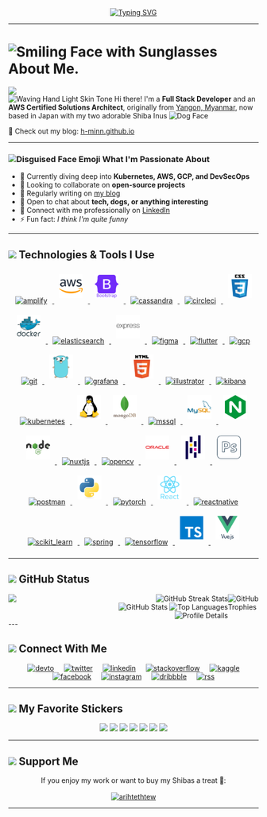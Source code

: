 <div align="center">
  <a href="https://git.io/typing-svg">
    <img src="https://readme-typing-svg.demolab.com?font=Bitcount+Single&pause=1000&color=F74CB4&center=true&vCenter=true&random=true&width=450&height=50&lines=Hello%2C+I'm+Min;I+love+Shiba-Inus;How+about+you%3F" alt="Typing SVG" />
  </a>
</div>

---

<h1>
  <img
    src="https://raw.githubusercontent.com/Tarikul-Islam-Anik/Animated-Fluent-Emojis/master/Emojis/Smilies/Smiling%20Face%20with%20Sunglasses.png"
    width="30"
    alt="Smiling Face with Sunglasses"
  />
  About Me.
</h1>

<img align='right' src='https://octodex.github.com/images/hula_loop_octodex03.gif' width='550'>

<p>
  <img src="https://raw.githubusercontent.com/Tarikul-Islam-Anik/Animated-Fluent-Emojis/master/Emojis/Hand%20gestures/Waving%20Hand%20Light%20Skin%20Tone.png" alt="Waving Hand Light Skin Tone" width="25" height="25" />
  Hi there! I'm a <strong>Full Stack Developer</strong> and an
  <strong>AWS Certified Solutions Architect</strong>, originally from
  <a href="https://en.wikipedia.org/wiki/Yangon" target="_blank" rel="noopener noreferrer">Yangon, Myanmar</a>,
  now based in Japan with my two adorable Shiba Inus <img src="https://raw.githubusercontent.com/Tarikul-Islam-Anik/Animated-Fluent-Emojis/master/Emojis/Animals/Dog%20Face.png" alt="Dog Face" width="25" height="25" />

</p>

<p>
  🔗 Check out my blog:
  <a href="https://h-minn.github.io/" target="_blank" rel="noopener noreferrer">h-minn.github.io</a>
</p>

---

<h3>
  <img src="https://raw.githubusercontent.com/Tarikul-Islam-Anik/Animated-Fluent-Emojis/master/Emojis/Travel%20and%20places/Flying%20Saucer.png" width="30" alt="Disguised Face Emoji" />
  What I'm Passionate About
</h3>

<ul>
  <li>🌱 Currently diving deep into <strong>Kubernetes, AWS, GCP, and DevSecOps</strong></li>
  <li>🤝 Looking to collaborate on <strong>open-source projects</strong></li>
  <li>📝 Regularly writing on <a href="https://h-minn.github.io/" target="_blank" rel="noopener noreferrer">my blog</a></li>
  <li>💬 Open to chat about <strong>tech, dogs, or anything interesting</strong></li>
  <li>📄 Connect with me professionally on <a href="https://www.linkedin.com/in/htet-htet-min/" target="_blank" rel="noopener noreferrer">LinkedIn</a></li>
  <li>⚡ Fun fact: <em>I think I'm quite funny</em></li>
</ul>

---

<h2><img src="https://raw.githubusercontent.com/Tarikul-Islam-Anik/Animated-Fluent-Emojis/master/Emojis/Smilies/Heart%20Exclamation.png" width="30"/> Technologies & Tools I Use</h2>
<div align="center">
  <p>
    <a href="https://aws.amazon.com/amplify/" target="_blank" rel="noreferrer">
      <img src="https://docs.amplify.aws/assets/logo-dark.svg" alt="amplify" width="48" height="48" style="margin: 10px;" />
    </a>
    <a href="https://aws.amazon.com" target="_blank" rel="noreferrer">
      <img src="https://raw.githubusercontent.com/devicons/devicon/master/icons/amazonwebservices/amazonwebservices-original-wordmark.svg" alt="aws" width="48" height="48" style="margin: 10px;" />
    </a>
    <a href="https://getbootstrap.com" target="_blank" rel="noreferrer">
      <img src="https://raw.githubusercontent.com/devicons/devicon/master/icons/bootstrap/bootstrap-plain-wordmark.svg" alt="bootstrap" width="48" height="48" style="margin: 10px;" />
    </a>
    <a href="https://cassandra.apache.org/" target="_blank" rel="noreferrer">
      <img src="https://www.vectorlogo.zone/logos/apache_cassandra/apache_cassandra-icon.svg" alt="cassandra" width="48" height="48" style="margin: 10px;" />
    </a>
    <a href="https://circleci.com" target="_blank" rel="noreferrer">
      <img src="https://www.vectorlogo.zone/logos/circleci/circleci-icon.svg" alt="circleci" width="48" height="48" style="margin: 10px;" />
    </a>
    <a href="https://www.w3schools.com/css/" target="_blank" rel="noreferrer">
      <img src="https://raw.githubusercontent.com/devicons/devicon/master/icons/css3/css3-original-wordmark.svg" alt="css3" width="48" height="48" style="margin: 10px;" />
    </a>
    <a href="https://www.docker.com/" target="_blank" rel="noreferrer">
      <img src="https://raw.githubusercontent.com/devicons/devicon/master/icons/docker/docker-original-wordmark.svg" alt="docker" width="48" height="48" style="margin: 10px;" />
    </a>
    <a href="https://www.elastic.co" target="_blank" rel="noreferrer">
      <img src="https://www.vectorlogo.zone/logos/elastic/elastic-icon.svg" alt="elasticsearch" width="48" height="48" style="margin: 10px;" />
    </a>
    <a href="https://expressjs.com" target="_blank" rel="noreferrer">
      <img src="https://raw.githubusercontent.com/devicons/devicon/master/icons/express/express-original-wordmark.svg" alt="express" width="48" height="48" style="margin: 10px;" />
    </a>
    <a href="https://www.figma.com/" target="_blank" rel="noreferrer">
      <img src="https://www.vectorlogo.zone/logos/figma/figma-icon.svg" alt="figma" width="48" height="48" style="margin: 10px;" />
    </a>
    <a href="https://flutter.dev" target="_blank" rel="noreferrer">
      <img src="https://www.vectorlogo.zone/logos/flutterio/flutterio-icon.svg" alt="flutter" width="48" height="48" style="margin: 10px;" />
    </a>
    <a href="https://cloud.google.com" target="_blank" rel="noreferrer">
      <img src="https://www.vectorlogo.zone/logos/google_cloud/google_cloud-icon.svg" alt="gcp" width="48" height="48" style="margin: 10px;" />
    </a>
    <a href="https://git-scm.com/" target="_blank" rel="noreferrer">
      <img src="https://www.vectorlogo.zone/logos/git-scm/git-scm-icon.svg" alt="git" width="48" height="48" style="margin: 10px;" />
    </a>
    <a href="https://golang.org" target="_blank" rel="noreferrer">
      <img src="https://raw.githubusercontent.com/devicons/devicon/master/icons/go/go-original.svg" alt="go" width="48" height="48" style="margin: 10px;" />
    </a>
    <a href="https://grafana.com" target="_blank" rel="noreferrer">
      <img src="https://www.vectorlogo.zone/logos/grafana/grafana-icon.svg" alt="grafana" width="48" height="48" style="margin: 10px;" />
    </a>
    <a href="https://www.w3.org/html/" target="_blank" rel="noreferrer">
      <img src="https://raw.githubusercontent.com/devicons/devicon/master/icons/html5/html5-original-wordmark.svg" alt="html5" width="48" height="48" style="margin: 10px;" />
    </a>
    <a href="https://www.adobe.com/in/products/illustrator.html" target="_blank" rel="noreferrer">
      <img src="https://www.vectorlogo.zone/logos/adobe_illustrator/adobe_illustrator-icon.svg" alt="illustrator" width="48" height="48" style="margin: 10px;" />
    </a>
    <a href="https://www.elastic.co/kibana" target="_blank" rel="noreferrer">
      <img src="https://www.vectorlogo.zone/logos/elasticco_kibana/elasticco_kibana-icon.svg" alt="kibana" width="48" height="48" style="margin: 10px;" />
    </a>
    <a href="https://kubernetes.io" target="_blank" rel="noreferrer">
      <img src="https://www.vectorlogo.zone/logos/kubernetes/kubernetes-icon.svg" alt="kubernetes" width="48" height="48" style="margin: 10px;" />
    </a>
    <a href="https://www.linux.org/" target="_blank" rel="noreferrer">
      <img src="https://raw.githubusercontent.com/devicons/devicon/master/icons/linux/linux-original.svg" alt="linux" width="48" height="48" style="margin: 10px;" />
    </a>
    <a href="https://www.mongodb.com/" target="_blank" rel="noreferrer">
      <img src="https://raw.githubusercontent.com/devicons/devicon/master/icons/mongodb/mongodb-original-wordmark.svg" alt="mongodb" width="48" height="48" style="margin: 10px;" />
    </a>
    <a href="https://www.microsoft.com/en-us/sql-server" target="_blank" rel="noreferrer">
      <img src="https://www.svgrepo.com/show/303229/microsoft-sql-server-logo.svg" alt="mssql" width="48" height="48" style="margin: 10px;" />
    </a>
    <a href="https://www.mysql.com/" target="_blank" rel="noreferrer">
      <img src="https://raw.githubusercontent.com/devicons/devicon/master/icons/mysql/mysql-original-wordmark.svg" alt="mysql" width="48" height="48" style="margin: 10px;" />
    </a>
    <a href="https://www.nginx.com" target="_blank" rel="noreferrer">
      <img src="https://raw.githubusercontent.com/devicons/devicon/master/icons/nginx/nginx-original.svg" alt="nginx" width="48" height="48" style="margin: 10px;" />
    </a>
    <a href="https://nodejs.org" target="_blank" rel="noreferrer">
      <img src="https://raw.githubusercontent.com/devicons/devicon/master/icons/nodejs/nodejs-original-wordmark.svg" alt="nodejs" width="48" height="48" style="margin: 10px;" />
    </a>
    <a href="https://nuxtjs.org/" target="_blank" rel="noreferrer">
      <img src="https://www.vectorlogo.zone/logos/nuxtjs/nuxtjs-icon.svg" alt="nuxtjs" width="48" height="48" style="margin: 10px;" />
    </a>
    <a href="https://opencv.org/" target="_blank" rel="noreferrer">
      <img src="https://www.vectorlogo.zone/logos/opencv/opencv-icon.svg" alt="opencv" width="48" height="48" style="margin: 10px;" />
    </a>
    <a href="https://www.oracle.com/" target="_blank" rel="noreferrer">
      <img src="https://raw.githubusercontent.com/devicons/devicon/master/icons/oracle/oracle-original.svg" alt="oracle" width="48" height="48" style="margin: 10px;" />
    </a>
    <a href="https://pandas.pydata.org/" target="_blank" rel="noreferrer">
      <img src="https://raw.githubusercontent.com/devicons/devicon/2ae2a900d2f041da66e950e4d48052658d850630/icons/pandas/pandas-original.svg" alt="pandas" width="48" height="48" style="margin: 10px;" />
    </a>
    <a href="https://www.photoshop.com/en" target="_blank" rel="noreferrer">
      <img src="https://raw.githubusercontent.com/devicons/devicon/master/icons/photoshop/photoshop-line.svg" alt="photoshop" width="48" height="48" style="margin: 10px;" />
    </a>
    <a href="https://postman.com" target="_blank" rel="noreferrer">
      <img src="https://www.vectorlogo.zone/logos/getpostman/getpostman-icon.svg" alt="postman" width="48" height="48" style="margin: 10px;" />
    </a>
    <a href="https://www.python.org" target="_blank" rel="noreferrer">
      <img src="https://raw.githubusercontent.com/devicons/devicon/master/icons/python/python-original.svg" alt="python" width="48" height="48" style="margin: 10px;" />
    </a>
    <a href="https://pytorch.org/" target="_blank" rel="noreferrer">
      <img src="https://www.vectorlogo.zone/logos/pytorch/pytorch-icon.svg" alt="pytorch" width="48" height="48" style="margin: 10px;" />
    </a>
    <a href="https://reactjs.org/" target="_blank" rel="noreferrer">
      <img src="https://raw.githubusercontent.com/devicons/devicon/master/icons/react/react-original-wordmark.svg" alt="react" width="48" height="48" style="margin: 10px;" />
    </a>
    <a href="https://reactnative.dev/" target="_blank" rel="noreferrer">
      <img src="https://reactnative.dev/img/header_logo.svg" alt="reactnative" width="48" height="48" style="margin: 10px;" />
    </a>
    <a href="https://scikit-learn.org/" target="_blank" rel="noreferrer">
      <img src="https://upload.wikimedia.org/wikipedia/commons/0/05/Scikit_learn_logo_small.svg" alt="scikit_learn" width="48" height="48" style="margin: 10px;" />
    </a>
    <a href="https://spring.io/" target="_blank" rel="noreferrer">
      <img src="https://www.vectorlogo.zone/logos/springio/springio-icon.svg" alt="spring" width="48" height="48" style="margin: 10px;" />
    </a>
    <a href="https://www.tensorflow.org" target="_blank" rel="noreferrer">
      <img src="https://www.vectorlogo.zone/logos/tensorflow/tensorflow-icon.svg" alt="tensorflow" width="48" height="48" style="margin: 10px;" />
    </a>
    <a href="https://www.typescriptlang.org/" target="_blank" rel="noreferrer">
      <img src="https://raw.githubusercontent.com/devicons/devicon/master/icons/typescript/typescript-original.svg" alt="typescript" width="48" height="48" style="margin: 10px;" />
    </a>
    <a href="https://vuejs.org/" target="_blank" rel="noreferrer">
      <img src="https://raw.githubusercontent.com/devicons/devicon/master/icons/vuejs/vuejs-original-wordmark.svg" alt="vuejs" width="48" height="48" style="margin: 10px;" />
    </a>
  </p>
</div>

---

<h2><img src="https://raw.githubusercontent.com/Tarikul-Islam-Anik/Animated-Fluent-Emojis/master/Emojis/Smilies/Robot.png" width="30"/> GitHub Status</h2>

<div style="display: flex; justify-content: space-between; align-items: flex-start;">
  <img align='left' src='https://user-images.githubusercontent.com/74038190/212741999-016fddbd-617a-4448-8042-0ecf907aea25.gif' width='400'>
  <div align='right'>
    <img src="https://github-readme-streak-stats.herokuapp.com/?user=h-minn" alt="GitHub Streak Stats" height="150" />
    <img src="https://github-readme-stats.vercel.app/api?username=h-minn&show_icons=true&locale=en" alt="GitHub Stats" height="150" />
    <img src="https://github-readme-stats.vercel.app/api/top-langs?username=h-minn&show_icons=true&locale=en&layout=compact" alt="Top Languages" height="150" />
    <img src="https://github-profile-summary-cards.vercel.app/api/cards/profile-details?username=h-minn" alt="Profile Details" height="150" />
  </div>
    <img align='center' src="https://github-profile-trophy.vercel.app/?username=h-minn" alt="GitHub Trophies" />
</div>

<div style="clear: both;"></div>
---

<h2><img src="https://user-images.githubusercontent.com/74038190/235294016-6556559a-ed58-4ca6-a4c9-c307cbe0b6b7.gif" width="30"/> Connect With Me </h1>

<div align="center">
  <a href="https://dev.to/mintake"><img src="https://raw.githubusercontent.com/rahuldkjain/github-profile-readme-generator/master/src/images/icons/Social/devto.svg" width="48" height="48" alt="devto" style="margin: 0 8px;" /></a> 
  <a href="https://twitter.com/ari_ht3t"><img src="https://raw.githubusercontent.com/rahuldkjain/github-profile-readme-generator/master/src/images/icons/Social/twitter.svg" width="48" height="48" alt="twitter" style="margin: 0 8px;" /></a> 
  <a href="https://linkedin.com/in/htet-htet-min"><img src="https://user-images.githubusercontent.com/74038190/235294012-0a55e343-37ad-4b0f-924f-c8431d9d2483.gif" width="48" height="48" alt="linkedin" style="margin: 0 8px;" /></a> 
  <a href="https://stackoverflow.com/users/16746897"><img src="https://raw.githubusercontent.com/rahuldkjain/github-profile-readme-generator/master/src/images/icons/Social/stack-overflow.svg" width="48" height="48" alt="stackoverflow" style="margin: 0 8px;" /></a> 
  <a href="https://kaggle.com/htethtetmin"><img src="https://raw.githubusercontent.com/rahuldkjain/github-profile-readme-generator/master/src/images/icons/Social/kaggle.svg" width="48" height="48" alt="kaggle" style="margin: 0 8px;" /></a> 
  <a href="https://fb.com/ariht3t"><img src="https://user-images.githubusercontent.com/74038190/235294010-ec412ef5-e3da-4efa-b1d4-0ab4d4638755.gif" width="48" height="48" alt="facebook" style="margin: 0 8px;" /></a> 
  <a href="https://instagram.com/ari_ht3t"><img src="https://raw.githubusercontent.com/rahuldkjain/github-profile-readme-generator/master/src/images/icons/Social/instagram.svg" width="48" height="48" alt="instagram" style="margin: 0 8px;" /></a> 
  <a href="https://dribbble.com/nekomelon522"><img src="https://raw.githubusercontent.com/rahuldkjain/github-profile-readme-generator/master/src/images/icons/Social/dribbble.svg" width="48" height="48" alt="dribbble" style="margin: 0 8px;" /></a> 
  <a href="https://h-minn.github.io/feed.xml"><img src="https://raw.githubusercontent.com/rahuldkjain/github-profile-readme-generator/master/src/images/icons/Social/rss.svg" width="48" height="48" alt="rss" style="margin: 0 8px;" /></a>
</div>

---
<h2><img src="https://user-images.githubusercontent.com/74038190/216655827-a410d92c-88f7-4639-bf0a-6f0a36134591.gif" width="40"/> My Favorite Stickers</h2>

<div align="center">
    <img src="https://user-images.githubusercontent.com/74038190/216649421-9e9387cc-b2d3-4375-97e2-f4c43373d3ae.gif" width="160" />
    <img src="https://user-images.githubusercontent.com/74038190/216655832-f5fe3f6c-6581-4c2d-8203-04d31a574c02.gif" width="160" />
    <img src="https://user-images.githubusercontent.com/74038190/216655835-a5f1d93e-f8b1-44da-90ec-e52e833824f6.gif" width="160" />
    <img src="https://user-images.githubusercontent.com/74038190/216655840-d7262fea-0313-4161-9c45-f69077ea6a2f.gif" width="160" />
    <img src="https://user-images.githubusercontent.com/74038190/216655848-cf4d7bed-52aa-4740-8c67-1832472051ec.gif" width="160" />
    <img src="https://user-images.githubusercontent.com/74038190/216656963-09118229-8a9e-4af0-910c-c37f35f2e210.gif" width="160" />
    <img src="https://user-images.githubusercontent.com/74038190/216656967-625b2a52-e638-4c21-a8ae-180560386f96.gif" width="160" />
</div>

---

<h2><img src="https://raw.githubusercontent.com/Tarikul-Islam-Anik/Animated-Fluent-Emojis/master/Emojis/Smilies/Two%20Hearts.png" width="30"/> Support Me</h2>

<p align="center">If you enjoy my work or want to buy my Shibas a treat 🐾:</p>

<p align="center">
    <a href="https://www.buymeacoffee.com/arihtethtew">
        <img align="center" src="https://cdn.buymeacoffee.com/buttons/v2/default-yellow.png" height="50" width="210" alt="arihtethtew" />
    </a>    
</p>

---
